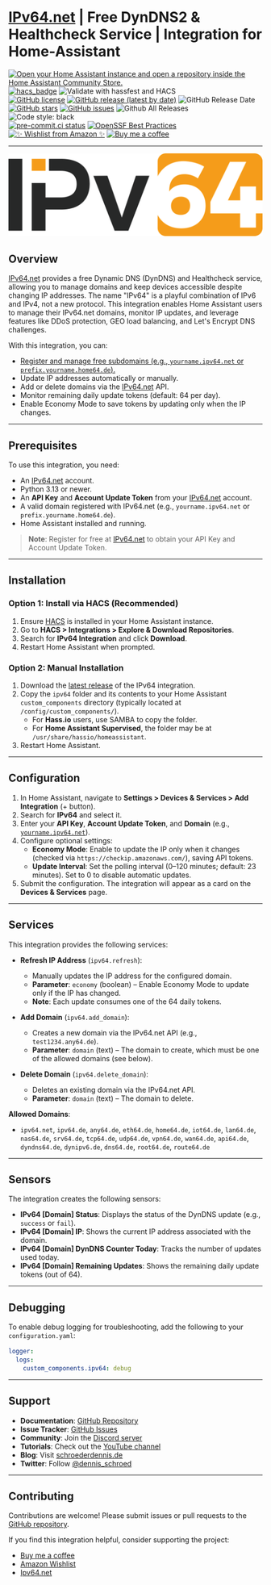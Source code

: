 # [IPv64.net](https://ipv64.net/account?p=fK4RZo) | Free DynDNS2 & Healthcheck Service | Integration for Home-Assistant

[![Open your Home Assistant instance and open a repository inside the Home Assistant Community Store.](https://img.shields.io/badge/My-HACS:%20REPOSITORY-000000.svg?&style=for-the-badge&logo=home-assistant&logoColor=white&color=049cdb)](https://my.home-assistant.io/redirect/hacs_repository/?owner=Ludy87&repository=ipv64&category=integration)
[![hacs_badge](https://img.shields.io/badge/HACS-Default-orange.svg?style=for-the-badge&logo=home-assistant&logoColor=white)](https://github.com/hacs/integration)
![Validate with hassfest and HACS](https://img.shields.io/github/actions/workflow/status/Ludy87/ipv64/hassfest.yaml?label=Validate%20with%20hassfest%20and%20hacs&style=for-the-badge&logo=home-assistant&logoColor=white)\
[![GitHub license](https://img.shields.io/github/license/Ludy87/ipv64?label=📜%20License&style=for-the-badge&logo=informational&logoColor=white)](LICENSE)
[![GitHub release (latest by date)](https://img.shields.io/github/v/release/Ludy87/ipv64?style=for-the-badge&logo=GitHub&logoColor=white)](https://github.com/Ludy87/ipv64/releases)
![GitHub Release Date](https://img.shields.io/github/release-date/Ludy87/ipv64?style=for-the-badge&logo=GitHub&logoColor=white)
[![GitHub stars](https://img.shields.io/github/stars/Ludy87/ipv64?style=for-the-badge&logo=GitHub&logoColor=white)](https://github.com/Ludy87/ipv64/stargazers)
[![GitHub issues](https://img.shields.io/github/issues/Ludy87/ipv64?style=for-the-badge&logo=GitHub&logoColor=white)](https://github.com/Ludy87/ipv64/issues)
![Github All Releases](https://img.shields.io/github/downloads/Ludy87/ipv64/total.svg?style=for-the-badge&logo=GitHub&logoColor=white)\
![Code style: black](https://img.shields.io/badge/code%20style-black-000000.svg?style=for-the-badge&logoColor=white)\
[![pre-commit.ci status](https://results.pre-commit.ci/badge/github/Ludy87/ipv64/main.svg?style=for-the-badge&logoColor=white)](https://results.pre-commit.ci/latest/github/Ludy87/ipv64/main)
[![OpenSSF Best Practices](https://www.bestpractices.dev/projects/9869/badge)](https://www.bestpractices.dev/projects/9869)\
[![✨ Wishlist from Amazon ✨](https://img.shields.io/static/v1.svg?label=✨%20Wishlist%20from%20Amazon%20✨&message=📖&color=green&logo=amazon&style=for-the-badge&logoColor=white)](https://smile.amazon.de/registry/wishlist/2MX8QK8VE9MV1)
[![Buy me a coffee](https://img.shields.io/static/v1.svg?label=Buy%20me%20a%20coffee&message=donate&style=for-the-badge&color=black&logo=buy%20me%20a%20coffee&logoColor=white&labelColor=orange)](https://www.buymeacoffee.com/ludy87)

---

[![IPv64.net](https://github.com/Ludy87/ipv64/blob/main/images/ipv64_logo.png?raw=true)](https://ipv64.net/account?p=fK4RZo)

## Overview

[IPv64.net](https://ipv64.net/account?p=fK4RZo) provides a free Dynamic DNS (DynDNS) and Healthcheck service, allowing you to manage domains and keep devices accessible despite changing IP addresses. The name "IPv64" is a playful combination of IPv6 and IPv4, not a new protocol. This integration enables Home Assistant users to manage their IPv64.net domains, monitor IP updates, and leverage features like DDoS protection, GEO load balancing, and Let's Encrypt DNS challenges.

With this integration, you can:

- [Register and manage free subdomains (e.g., `yourname.ipv64.net` or `prefix.yourname.home64.de`).](https://ipv64.net/account?p=fK4RZo)
- Update IP addresses automatically or manually.
- Add or delete domains via the [IPv64.net](https://ipv64.net/account?p=fK4RZo) API.
- Monitor remaining daily update tokens (default: 64 per day).
- Enable Economy Mode to save tokens by updating only when the IP changes.

---

## Prerequisites

To use this integration, you need:

- An [IPv64.net](https://ipv64.net/account?p=fK4RZo) account.
- Python 3.13 or newer.
- An **API Key** and **Account Update Token** from your [IPv64.net](https://ipv64.net/account?p=fK4RZo) account.
- A valid domain registered with IPv64.net (e.g., `yourname.ipv64.net` or `prefix.yourname.home64.de`).
- Home Assistant installed and running.

> **Note**: Register for free at [IPv64.net](https://ipv64.net/account?p=fK4RZo) to obtain your API Key and Account Update Token.

---

## Installation

### Option 1: Install via HACS (Recommended)

1. Ensure [HACS](https://hacs.xyz/) is installed in your Home Assistant instance.
2. Go to **HACS > Integrations > Explore & Download Repositories**.
3. Search for **IPv64 Integration** and click **Download**.
4. Restart Home Assistant when prompted.

### Option 2: Manual Installation

1. Download the [latest release](https://github.com/Ludy87/ipv64/releases) of the IPv64 integration.
2. Copy the `ipv64` folder and its contents to your Home Assistant `custom_components` directory (typically located at `/config/custom_components/`).
   - For **Hass.io** users, use SAMBA to copy the folder.
   - For **Home Assistant Supervised**, the folder may be at `/usr/share/hassio/homeassistant`.
3. Restart Home Assistant.

---

## Configuration

1. In Home Assistant, navigate to **Settings > Devices & Services > Add Integration** (+ button).
2. Search for **IPv64** and select it.
3. Enter your **API Key**, **Account Update Token**, and **Domain** (e.g., [`yourname.ipv64.net`](https://ipv64.net/account?p=fK4RZo)).
4. Configure optional settings:
   - **Economy Mode**: Enable to update the IP only when it changes (checked via `https://checkip.amazonaws.com/`), saving API tokens.
   - **Update Interval**: Set the polling interval (0–120 minutes; default: 23 minutes). Set to 0 to disable automatic updates.
5. Submit the configuration. The integration will appear as a card on the **Devices & Services** page.

---

## Services

This integration provides the following services:

- **Refresh IP Address** (`ipv64.refresh`):

  - Manually updates the IP address for the configured domain.
  - **Parameter**: `economy` (boolean) – Enable Economy Mode to update only if the IP has changed.
  - **Note**: Each update consumes one of the 64 daily tokens.

- **Add Domain** (`ipv64.add_domain`):

  - Creates a new domain via the IPv64.net API (e.g., `test1234.any64.de`).
  - **Parameter**: `domain` (text) – The domain to create, which must be one of the allowed domains (see below).

- **Delete Domain** (`ipv64.delete_domain`):
  - Deletes an existing domain via the IPv64.net API.
  - **Parameter**: `domain` (text) – The domain to delete.

**Allowed Domains**:

- `ipv64.net`, `ipv64.de`, `any64.de`, `eth64.de`, `home64.de`, `iot64.de`, `lan64.de`, `nas64.de`, `srv64.de`, `tcp64.de`, `udp64.de`, `vpn64.de`, `wan64.de`, `api64.de`, `dyndns64.de`, `dynipv6.de`, `dns64.de`, `root64.de`, `route64.de`

---

## Sensors

The integration creates the following sensors:

- **IPv64 [Domain] Status**: Displays the status of the DynDNS update (e.g., `success` or `fail`).
- **IPv64 [Domain] IP**: Shows the current IP address associated with the domain.
- **IPv64 [Domain] DynDNS Counter Today**: Tracks the number of updates used today.
- **IPv64 [Domain] Remaining Updates**: Shows the remaining daily update tokens (out of 64).

---

## Debugging

To enable debug logging for troubleshooting, add the following to your `configuration.yaml`:

```yaml
logger:
  logs:
    custom_components.ipv64: debug
```

---

## Support

- **Documentation**: [GitHub Repository](https://github.com/Ludy87/ipv64)
- **Issue Tracker**: [GitHub Issues](https://github.com/Ludy87/ipv64/issues)
- **Community**: Join the [Discord server](https://discord.gg/rpicloud)
- **Tutorials**: Check out the [YouTube channel](https://youtube.com/c/RaspberryPiCloud)
- **Blog**: Visit [schroederdennis.de](https://schroederdennis.de/d)
- **Twitter**: Follow [@dennis_schroed](https://twitter.com/dennis_schroed)

---

## Contributing

Contributions are welcome! Please submit issues or pull requests to the [GitHub repository](https://github.com/Ludy87/ipv64).

If you find this integration helpful, consider supporting the project:

- [Buy me a coffee](https://www.buymeacoffee.com/ludy87)
- [Amazon Wishlist](https://smile.amazon.de/registry/wishlist/2MX8QK8VE9MV1)
- [Ipv64.net](https://ipv64.net/account?p=fK4RZo)
